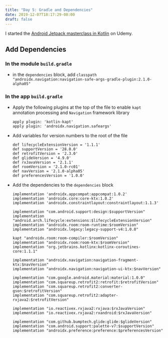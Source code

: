```yaml
---
title: "Day 5: Gradle and Dependencies"
date: 2019-12-07T18:17:29-08:00
draft: false
---
```


I started the [Android Jetpack masterclass in Kotlin](https://www.udemy.com/course/androidjetpack/learn/lecture/15158400#overview) on Udemy. 

## Add Dependencies
### In the module `build.gradle`
* in the `dependencies` block, add 
  ```classpath "androidx.navigation:navigation-safe-args-gradle-plugin:2.1.0-alpha05"```
  
### In the app `build.gradle`

* Apply the following plugins at the top of the file to enable `kapt` annotation processing and `Navigation` framework library

  ```
  apply plugin: 'kotlin-kapt'
  apply plugin: 'androidx.navigation.safeargs'
  ``` 
  
* Add variables for version numbers to the root of the file
  
  ```  
  def lifecycleExtensionVersion = '1.1.1'
  def supportVersion = '28.0.0'
  def retrofitVersion = '2.3.0'
  def glideVersion = '4.9.0'
  def rxJavaVersion = '2.1.1'
  def roomVersion = '2.1.0-rc01'
  def navVersion = '2.1.0-alpha05'
  def preferencesVersion = '1.0.0'
  ```

* Add the dependencies to the `dependencies` block
  
  ```
  implementation 'androidx.appcompat:appcompat:1.0.2'
  implementation 'androidx.core:core-ktx:1.0.2'
  implementation 'androidx.constraintlayout:constraintlayout:1.1.3'

  implementation "com.android.support:design:$supportVersion"
  implementation "android.arch.lifecycle:extensions:$lifecycleExtensionVersion"
  implementation "androidx.room:room-runtime:$roomVersion"
  implementation "androidx.legacy:legacy-support-v4:1.0.0"

  kapt "androidx.room:room-compiler:$roomVersion"
  implementation "androidx.room:room-ktx:$roomVersion"
  implementation "org.jetbrains.kotlinx:kotlinx-coroutines-core:1.1.1"

  implementation "androidx.navigation:navigation-fragment-ktx:$navVersion"
  implementation "androidx.navigation:navigation-ui-ktx:$navVersion"
  
  implementation "com.google.android.material:material:1.0.0"
  implementation "com.squareup.retrofit2:retrofit:$retrofitVersion"
  implementation "com.squareup.retrofit2:converter-gson:$retrofitVersion"
  implementation "com.squareup.retrofit2:adapter-rxjava2:$retrofitVersion"
  
  implementation "io.reactivex.rxjava2:rxjava:$rxJavaVersion"
  implementation "io.reactivex.rxjava2:rxandroid:$rxJavaVersion"
  
  implementation "com.github.bumptech.glide:glide:$glideVersion"
  implementation "com.android.support:palette-v7:$supportVersion"
  implementation "androidx.preference:preference:$preferencesVersion"
  ```